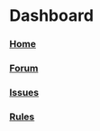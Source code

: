 # Dashboard

### [Home](/)

### [Forum](https://auto-conversation.forumotion.com/)

### [Issues](/issues)

### [Rules](/rules)

